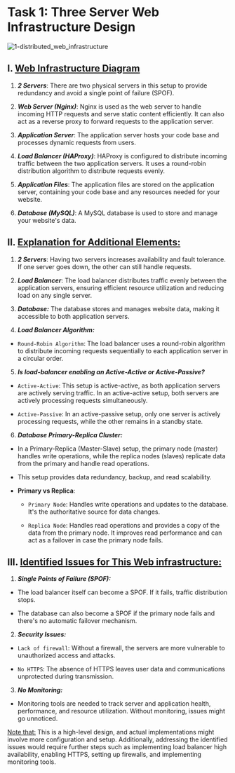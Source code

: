 # Task 1: Three Server Web Infrastructure Design

![1-distributed_web_infrastructure](https://github.com/njdam/alx-system_engineering-devops/assets/16462040/67bb8df2-43fb-486c-bce0-e7caf278423e)

## I. [Web Infrastructure Diagram]()

1. ***2 Servers***: There are two physical servers in this setup to provide redundancy and avoid a single point of failure (SPOF).

2. ***Web Server (Nginx)***: Nginx is used as the web server to handle incoming HTTP requests and serve static content efficiently. It can also act as a reverse proxy to forward requests to the application server.

3. ***Application Server***: The application server hosts your code base and processes dynamic requests from users.

4. ***Load Balancer (HAProxy)***: HAProxy is configured to distribute incoming traffic between the two application servers. It uses a round-robin distribution algorithm to distribute requests evenly.

5. ***Application Files***: The application files are stored on the application server, containing your code base and any resources needed for your website.

6. ***Database (MySQL)***: A MySQL database is used to store and manage your website's data.


## II. [Explanation for Additional Elements:]()

1. ***2 Servers***: Having two servers increases availability and fault tolerance. If one server goes down, the other can still handle requests.


2. ***Load Balancer***: The load balancer distributes traffic evenly between the application servers, ensuring efficient resource utilization and reducing load on any single server.


3. ***Database:*** The database stores and manages website data, making it accessible to both application servers.


4. ***Load Balancer Algorithm:***

* `Round-Robin Algorithm`: The load balancer uses a round-robin algorithm to distribute incoming requests sequentially to each application server in a circular order.


5. ***Is load-balancer enabling an Active-Active or Active-Passive?***

* `Active-Active`: This setup is active-active, as both application servers are actively serving traffic. In an active-active setup, both servers are actively processing requests simultaneously.

* `Active-Passive`: In an active-passive setup, only one server is actively processing requests, while the other remains in a standby state.


6. ***Database Primary-Replica Cluster:***

* In a Primary-Replica (Master-Slave) setup, the primary node (master) handles write operations, while the replica nodes (slaves) replicate data from the primary and handle read operations.

* This setup provides data redundancy, backup, and read scalability.

* **Primary vs Replica**:

	* `Primary Node`: Handles write operations and updates to the database. It's the authoritative source for data changes.

	* `Replica Node`: Handles read operations and provides a copy of the data from the primary node. It improves read performance and can act as a failover in case the primary node fails.


## III. [Identified Issues for This Web infrastructure:]()

1. ***Single Points of Failure (SPOF):***

* The load balancer itself can become a SPOF. If it fails, traffic distribution stops.

* The database can also become a SPOF if the primary node fails and there's no automatic failover mechanism.


2. ***Security Issues:***

* `Lack of firewall`: Without a firewall, the servers are more vulnerable to unauthorized access and attacks.

* `No HTTPS`: The absence of HTTPS leaves user data and communications unprotected during transmission.


3. ***No Monitoring:***

* Monitoring tools are needed to track server and application health, performance, and resource utilization. Without monitoring, issues might go unnoticed.


[Note that:]() This is a high-level design, and actual implementations might involve more configuration and setup. Additionally, addressing the identified issues would require further steps such as implementing load balancer high availability, enabling HTTPS, setting up firewalls, and implementing monitoring tools.
